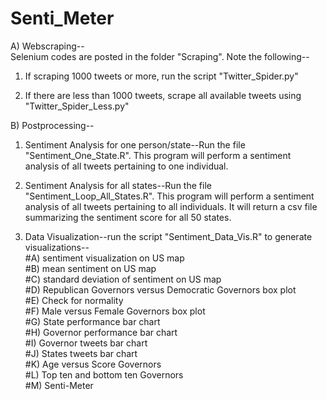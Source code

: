 # Senti_Meter

A) Webscraping--<br />
Selenium codes are posted in the folder "Scraping". Note the following--<br />
1) If scraping 1000 tweets or more, run the script "Twitter_Spider.py"<br />

2) If there are less than 1000 tweets, scrape all available tweets using "Twitter_Spider_Less.py"<br />

B) Postprocessing--<br />
1) Sentiment Analysis for one person/state--Run the file "Sentiment_One_State.R". This program will perform a sentiment analysis of all tweets pertaining to one individual. <br />

2) Sentiment Analysis for all states--Run the file "Sentiment_Loop_All_States.R". This program will perform a sentiment analysis of all tweets pertaining to all individuals. It will return a csv file summarizing the sentiment score for all 50 states.  <br />

3) Data Visualization--run the script "Sentiment_Data_Vis.R" to generate visualizations--<br />
#A) sentiment visualization on US map <br />
#B) mean sentiment on US map <br />
#C) standard deviation of sentiment  on US map <br />
#D) Republican Governors versus Democratic Governors box plot <br />
#E) Check for normality <br />
#F) Male versus Female Governors box plot <br />
#G) State performance bar chart <br />
#H) Governor performance bar chart <br />
#I) Governor tweets bar chart <br />
#J) States tweets bar chart <br />
#K) Age versus Score Governors <br />
#L) Top ten and bottom ten Governors <br />
#M) Senti-Meter <br />
